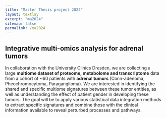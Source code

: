 ```yaml
---
title: "Master Thesis project 2024"
layout: textlay
excerpt: "ma2024"
sitemap: false
permalink: /ma2024
---
```


## Integrative multi-omics analysis for adrenal tumors  

In collaboration with the University Clinics Dresden, we are collecting a large **multiome dataset of proteome, metabolome and transcriptome** data from a  cohort of ~60 patients with **adrenal tumors** (Conn-adenoma, Pheochromocytoma, Paraganglioma). We are interested in identifying the shared and specific multiome signatures between these tumor entities, as well as understanding the effect of patient gender in developing these tumors. The goal will be to apply various statistical data integration methods to extract specific signatures and combine those with the clinical information available to reveal perturbed processes and pathways.